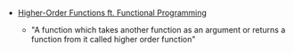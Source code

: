 - [Higher-Order Functions ft. Functional Programming](https://youtu.be/HkWxvB1RJq0?si=B077XA-gCwtAQNon)

    - "A function which takes another function as an argument or returns a function from it called higher order function"
